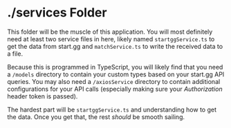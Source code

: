 # ./services Folder

This folder will be the muscle of this application. You will most definitely need at least two service files in here, likely named `startggService.ts` to get the data from start.gg and `matchService.ts` to write the received data to a file.

Because this is programmed in TypeScript, you will likely find that you need a `/models` directory to contain your custom types based on your start.gg API queries. You may also need a `/axiosService` directory to contain additional configurations for your API calls (especially making sure your _Authorization_ header token is passed).

The hardest part will be `startggService.ts` and understanding how to get the data. Once you get that, the rest _should_ be smooth sailing.
